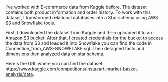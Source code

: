 I've worked with E-commerce data from Kaggle before. The dataset contains both product information and order history. To work with this dataset, I transformed relational databases into a Star schema using AWS S3 and Snowflake tools. 

First, I downloaded the dataset from Kaggle and then uploaded it to an Amazon S3 bucket. After that, I created credentials for the bucket to access the data from S3 and loaded it into Snowflake you can find the code in Connection_from_AWS-SNOWFLAKE.sql. Then designed facts and dimensions then analyzed data on star schema.

Here's the URL where you can find the dataset: https://www.kaggle.com/competitions/instacart-market-basket-analysis/data.
